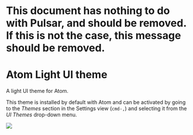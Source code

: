 # This document has nothing to do with Pulsar, and should be removed. If this is not the case, this message should be removed.

# Atom Light UI theme

A light UI theme for Atom.

This theme is installed by default with Atom and can be activated by going to
the _Themes_ section in the Settings view (`cmd-,`) and selecting it from the
_UI Themes_ drop-down menu.

![](https://f.cloud.github.com/assets/671378/2265022/bb148a20-9e7a-11e3-81c8-bf5965d48183.png)
